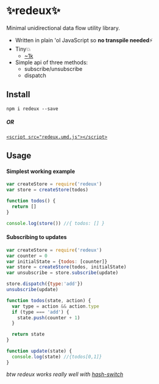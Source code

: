 # ✨redeux✨
Minimal unidirectional data flow utility library.

- Written in plain 'ol JavaScript so **no transpile needed**⚡️
- Tiny💥
    - [~1k](https://github.com/kristoferjoseph/redeux/blob/master/index.js)
- Simple api of three methods:
    - subscribe/unsubscribe
    - dispatch

## Install

`npm i redeux --save`

##### OR

[`<script src="redeux.umd.js"></script>`](https://github.com/kristoferjoseph/redeux/blob/master/example.html)

## Usage

#### Simplest working example

```js
var createStore = require('redeux')
var store = createStore(todos)

function todos() {
  return []
}

console.log(store()) //{ todos: [] }
```

#### Subscribing to updates

```js
var createStore = require('redeux')
var counter = 0
var initialState = {todos: [counter]}
var store = createStore(todos, initialState)
var unsubscribe = store.subscribe(update)

store.dispatch({type:'add'})
unsubscribe(update)

function todos(state, action) {
  var type = action && action.type
  if (type === 'add') {
    state.push(counter + 1)
  }

  return state
}

function update(state) {
  console.log(state) //{todos[0,1]}
}
```

_btw redeux works really well with [hash-switch](https://github.com/kristoferjoseph/hash-switch)_

